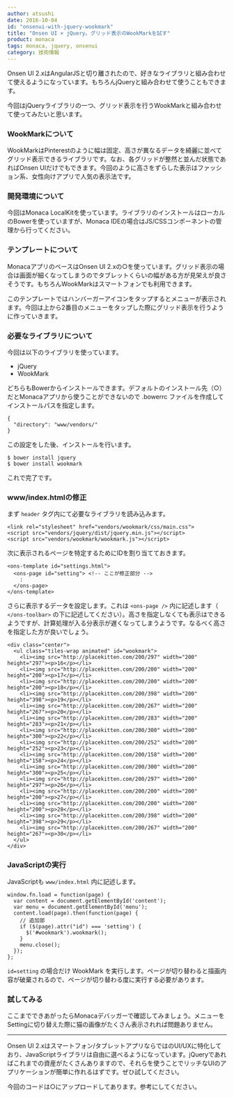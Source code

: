 ```yaml
---
author: atsushi
date: 2016-10-04
id: "onsenui-with-jquery-wookmark"
title: "Onsen UI × jQuery。グリッド表示のWookMarkを試す"
product: monaca
tags: monaca, jquery, onsenui
category: 技術情報
---
```


Onsen UI 2.xはAngularJSと切り離されたので、好きなライブラリと組み合わせて使えるようになっています。もちろんjQueryと組み合わせて使うこともできます。

今回はjQueryライブラリの一つ、グリッド表示を行うWookMarkと組み合わせて使ってみたいと思います。

### WookMarkについて

WookMarkはPinterestのように幅は固定、高さが異なるデータを綺麗に並べてグリッド表示できるライブラリです。なお、各グリッドが整然と並んだ状態であればOnsen UIだけでもできます。今回のように高さをずらした表示はファッション系、女性向けアプリで人気の表示法です。

### 開発環境について

今回はMonaca LocalKitを使っています。ライブラリのインストールはローカルのBowerを使っていますが、Monaca IDEの場合はJS/CSSコンポーネントの管理から行ってください。

### テンプレートについて

MonacaアプリのベースはOnsen UI 2.xの○を使っています。グリッド表示の場合は画面が細くなってしまうのでタブレットくらいの幅がある方が見栄えが良さそうです。もちろんWookMarkはスマートフォンでも利用できます。

このテンプレートではハンバーガーアイコンをタップするとメニューが表示されます。今回は上から2番目のメニューをタップした際にグリッド表示を行うように作っていきます。

### 必要なライブラリについて

今回は以下のライブラリを使っています。

- jQuery
- WookMark

どちらもBowerからインストールできます。デフォルトのインストール先（○）だとMonacaアプリから使うことができないので .bowerrc ファイルを作成してインストールパスを指定します。

```
{
  "directory": "www/vendors/"
}
```

この設定をした後、インストールを行います。

```
$ bower install jquery
$ bower install wookmark
```

これで完了です。

### www/index.htmlの修正

まず `header` タグ内にて必要なライブラリを読み込みます。

```
<link rel="stylesheet" href="vendors/wookmark/css/main.css">
<script src="vendors/jquery/dist/jquery.min.js"></script>
<script src="vendors/wookmark/wookmark.js"></script>
```

次に表示されるページを特定するためにIDを割り当てておきます。

```
<ons-template id="settings.html">
  <ons-page id="setting"> <!-- ここが修正部分 -->
    :
  </ons-page>
</ons-template>
```

さらに表示するデータを設定します。これは `<ons-page />` 内に記述します（ `</ons-toolbar>` の下に記述してください）。高さを指定しなくても表示はできるようですが、計算処理が入る分表示が遅くなってしまうようです。なるべく高さを指定した方が良いでしょう。

```
<div class="center">
  <ul class="tiles-wrap animated" id="wookmark">
    <li><img src="http://placekitten.com/200/297" width="200" height="297"><p>16</p></li>
    <li><img src="http://placekitten.com/200/200" width="200" height="200"><p>17</p></li>
    <li><img src="http://placekitten.com/200/200" width="200" height="200"><p>18</p></li>
    <li><img src="http://placekitten.com/200/398" width="200" height="398"><p>19</p></li>
    <li><img src="http://placekitten.com/200/267" width="200" height="267"><p>20</p></li>
    <li><img src="http://placekitten.com/200/283" width="200" height="283"><p>21</p></li>
    <li><img src="http://placekitten.com/200/300" width="200" height="300"><p>22</p></li>
    <li><img src="http://placekitten.com/200/252" width="200" height="252"><p>23</p></li>
    <li><img src="http://placekitten.com/200/158" width="200" height="158"><p>24</p></li>
    <li><img src="http://placekitten.com/200/300" width="200" height="300"><p>25</p></li>
    <li><img src="http://placekitten.com/200/297" width="200" height="297"><p>26</p></li>
    <li><img src="http://placekitten.com/200/200" width="200" height="200"><p>27</p></li>
    <li><img src="http://placekitten.com/200/200" width="200" height="200"><p>28</p></li>
    <li><img src="http://placekitten.com/200/398" width="200" height="398"><p>29</p></li>
    <li><img src="http://placekitten.com/200/267" width="200" height="267"><p>30</p></li>
  </ul>        
</div>
```

### JavaScriptの実行

JavaScriptも `www/index.html` 内に記述します。

```
window.fn.load = function(page) {
  var content = document.getElementById('content');
  var menu = document.getElementById('menu');
  content.load(page).then(function(page) {
    // 追加部
    if ($(page).attr("id") === 'setting') {
      $('#wookmark').wookmark();
    }
    menu.close();
  });
};
```

`id=setting` の場合だけ WookMark を実行します。ページが切り替わると描画内容が破棄されるので、ページが切り替わる度に実行する必要があります。

### 試してみる

ここまでできあがったらMonacaデバッガーで確認してみましょう。メニューをSettingに切り替えた際に猫の画像がたくさん表示されれば問題ありません。

----

Onsen UI 2.xはスマートフォン/タブレットアプリならではのUI/UXに特化しており、JavaScriptライブラリは自由に選べるようになっています。jQueryであればこれまでの資産がたくさんありますので、それらを使うことでリッチなUIのアプリケーションが簡単に作れるはずです。ぜひ試してください。

今回のコードは○にアップロードしてあります。参考にしてください。


